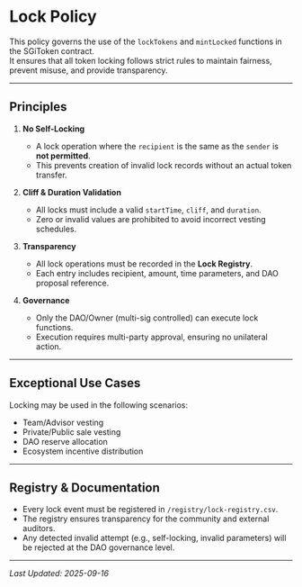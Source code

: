 # Lock Policy

This policy governs the use of the `lockTokens` and `mintLocked` functions in the SGiToken contract.  
It ensures that all token locking follows strict rules to maintain fairness, prevent misuse, and provide transparency.

---

## Principles

1. **No Self-Locking**
   - A lock operation where the `recipient` is the same as the `sender` is **not permitted**.  
   - This prevents creation of invalid lock records without an actual token transfer.

2. **Cliff & Duration Validation**
   - All locks must include a valid `startTime`, `cliff`, and `duration`.  
   - Zero or invalid values are prohibited to avoid incorrect vesting schedules.

3. **Transparency**
   - All lock operations must be recorded in the **Lock Registry**.  
   - Each entry includes recipient, amount, time parameters, and DAO proposal reference.

4. **Governance**
   - Only the DAO/Owner (multi-sig controlled) can execute lock functions.  
   - Execution requires multi-party approval, ensuring no unilateral action.

---

## Exceptional Use Cases

Locking may be used in the following scenarios:

- Team/Advisor vesting
- Private/Public sale vesting
- DAO reserve allocation
- Ecosystem incentive distribution

---

## Registry & Documentation

- Every lock event must be registered in `/registry/lock-registry.csv`.  
- The registry ensures transparency for the community and external auditors.  
- Any detected invalid attempt (e.g., self-locking, invalid parameters) will be rejected at the DAO governance level.

---

_Last Updated: 2025-09-16_
